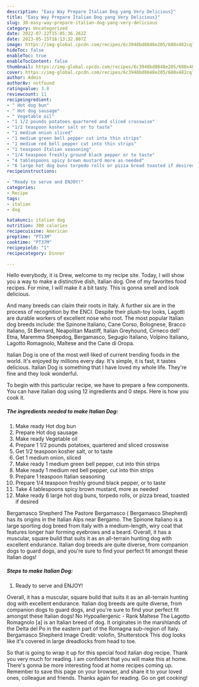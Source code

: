 ```yaml
---
description: "Easy Way Prepare Italian Dog yang Very Delicious}"
title: "Easy Way Prepare Italian Dog yang Very Delicious}"
slug: 38-easy-way-prepare-italian-dog-yang-very-delicious
category: Uncategorized
date: 2022-07-22T15:05:36.262Z
date: 2023-05-15T16:13:32.807Z
image: https://img-global.cpcdn.com/recipes/6c3948bd0848e205/680x482cq70/italian-dog-recipe-main-photo.jpg
hideToc: false
enableToc: true
enableTocContent: false
thumbnail: https://img-global.cpcdn.com/recipes/6c3948bd0848e205/680x482cq70/italian-dog-recipe-main-photo.jpg
cover: https://img-global.cpcdn.com/recipes/6c3948bd0848e205/680x482cq70/italian-dog-recipe-main-photo.jpg
author: Admin
authorAv: notfound
ratingvalue: 3.8
reviewcount: 11
recipeingredient:
- " Hot dog bun"
- " Hot dog sausage"
- " Vegetable oil"
- "1 1/2 pounds potatoes quartered and sliced crosswise"
- "1/2 teaspoon kosher salt or to taste"
- "1 medium onion sliced"
- "1 medium green bell pepper cut into thin strips"
- "1 medium red bell pepper cut into thin strips"
- "1 teaspoon Italian seasoning"
- "1/4 teaspoon freshly ground black pepper or to taste"
- "4 tablespoons spicy brown mustard more as needed"
- "6 large hot dog buns torpedo rolls or pizza bread toasted if desired"
recipeinstructions:

- "Ready to serve and ENJOY!"
categories:
- Recipe
tags:
- italian
- dog

katakunci: italian dog 
nutrition: 300 calories
recipecuisine: American
preptime: "PT13M"
cooktime: "PT37M"
recipeyield: "1"
recipecategory: Dinner

---
```



Hello everybody, it is Drew, welcome to my recipe site. Today, I will show you a way to make a distinctive dish, italian dog. One of my favorites food recipes. For mine, I will make it a bit tasty. This is gonna smell and look delicious.

And many breeds can claim their roots in Italy. A further six are in the process of recognition by the ENCI. Despite their plush-toy looks, Lagotti are durable workers of excellent nose who root. The most popular Italian dog breeds include: the Spinone Italiano, Cane Corso, Bolognese, Bracco Italiano, St Bernard, Neapolitan Mastiff, Italian Greyhound, Cirneco dell&#39; Etna, Maremma Sheepdog, Bergamasco, Segugio Italiano, Volpino Italiano, Lagotto Romagnolo, Maltese and the Cane di Oropa.

Italian Dog is one of the most well liked of current trending foods in the world. It's enjoyed by millions every day. It's simple, it is fast, it tastes delicious. Italian Dog is something that I have loved my whole life. They're fine and they look wonderful.


To begin with this particular recipe, we have to prepare a few components. You can have italian dog using 12 ingredients and 0 steps. Here is how you cook it.

<!--inarticleads1-->

##### The ingredients needed to make Italian Dog:

1. Make ready  Hot dog bun
1. Prepare  Hot dog sausage
1. Make ready  Vegetable oil
1. Prepare 1 1/2 pounds potatoes, quartered and sliced crosswise
1. Get 1/2 teaspoon kosher salt, or to taste
1. Get 1 medium onion, sliced
1. Make ready 1 medium green bell pepper, cut into thin strips
1. Make ready 1 medium red bell pepper, cut into thin strips
1. Prepare 1 teaspoon Italian seasoning
1. Prepare 1/4 teaspoon freshly ground black pepper, or to taste
1. Take 4 tablespoons spicy brown mustard, more as needed
1. Make ready 6 large hot dog buns, torpedo rolls, or pizza bread, toasted if desired


Bergamasco Shepherd The Pastore Bergamasco ( Bergamasco Shepherd) has its origins in the Italian Alps near Bergamo. The Spinone Italiano is a large sporting dog breed from Italy with a medium-length, wiry coat that features longer hair forming eyebrows and a beard. Overall, it has a muscular, square build that suits it as an all-terrain hunting dog with excellent endurance. Italian dog breeds are quite diverse, from companion dogs to guard dogs, and you&#39;re sure to find your perfect fit amongst these Italian dogs! 

<!--inarticleads2-->

##### Steps to make Italian Dog:


1. Ready to serve and ENJOY!

Overall, it has a muscular, square build that suits it as an all-terrain hunting dog with excellent endurance. Italian dog breeds are quite diverse, from companion dogs to guard dogs, and you&#39;re sure to find your perfect fit amongst these Italian dogs! No Hypoallergenic - Rank Maltese The Lagotto Romagnolo [a] is an Italian breed of dog. It originates in the marshlands of the Delta del Po in the eastern part of the Romagna sub-region of Italy. Bergamasco Shepherd Image Credit: volofin, Shutterstock This dog looks like it&#39;s covered in large dreadlocks from head to toe. 

So that is going to wrap it up for this special food italian dog recipe. Thank you very much for reading. I am confident that you will make this at home. There's gonna be more interesting food at home recipes coming up. Remember to save this page on your browser, and share it to your loved ones, colleague and friends. Thanks again for reading. Go on get cooking!

